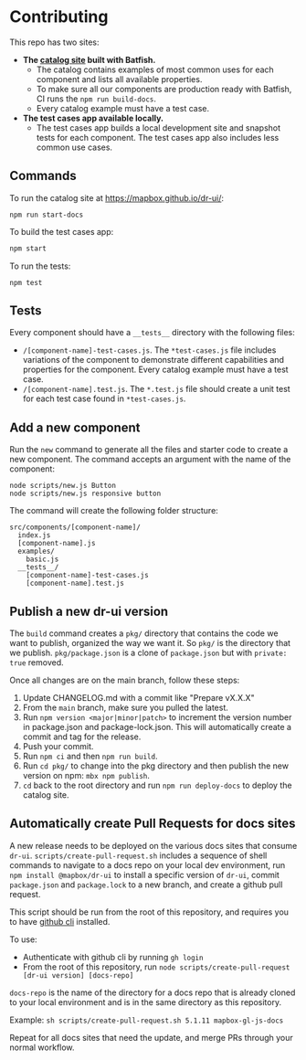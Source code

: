 # Contributing

This repo has two sites:

- **The [catalog site](https://mapbox.github.io/dr-ui/) built with Batfish.**
  - The catalog contains examples of most common uses for each component and lists all available properties.
  - To make sure all our components are production ready with Batfish, CI runs the `npm run build-docs`.
  - Every catalog example must have a test case.
- **The test cases app available locally.**
  - The test cases app builds a local development site and snapshot tests for each component. The test cases app also includes less common use cases.

## Commands

To run the catalog site at https://mapbox.github.io/dr-ui/:

```
npm run start-docs
```

To build the test cases app:

```bash
npm start
```

To run the tests:

```
npm test
```

## Tests

Every component should have a `__tests__` directory with the following files:

- `/[component-name]-test-cases.js`. The `*test-cases.js` file includes variations of the component to demonstrate different capabilities and properties for the component. Every catalog example must have a test case.
- `/[component-name].test.js`. The `*.test.js` file should create a unit test for each test case found in `*test-cases.js`.

## Add a new component

Run the `new` command to generate all the files and starter code to create a new component. The command accepts an argument with the name of the component:

```
node scripts/new.js Button
node scripts/new.js responsive button
```

The command will create the following folder structure:

```
src/components/[component-name]/
  index.js
  [component-name].js
  examples/
    basic.js
  __tests__/
    [component-name]-test-cases.js
    [component-name].test.js
```

## Publish a new dr-ui version

The `build` command creates a `pkg/` directory that contains the code we want to publish, organized the way we want it. So `pkg/` is the directory that we publish. `pkg/package.json` is a clone of `package.json` but with `private: true` removed.

Once all changes are on the main branch, follow these steps:

1. Update CHANGELOG.md with a commit like "Prepare vX.X.X"
2. From the `main` branch, make sure you pulled the latest.
3. Run `npm version <major|minor|patch>` to increment the version number in package.json and package-lock.json. This will automatically create a commit and tag for the release.
4. Push your commit.
5. Run `npm ci` and then `npm run build`.
6. Run `cd pkg/` to change into the pkg directory and then publish the new version on npm: `mbx npm publish`.
7. `cd` back to the root directory and run `npm run deploy-docs` to deploy the catalog site.

## Automatically create Pull Requests for docs sites

A new release needs to be deployed on the various docs sites that consume `dr-ui`. `scripts/create-pull-request.sh` includes a sequence of shell commands to navigate to a docs repo on your local dev environment, run `npm install @mapbox/dr-ui` to install a specific version of `dr-ui`, commit `package.json` and `package.lock` to a new branch, and create a github pull request.

This script should be run from the root of this repository, and requires you to have [github cli](https://cli.github.com/) installed.

To use:

- Authenticate with github cli by running `gh login`
- From the root of this repository, run `node scripts/create-pull-request [dr-ui version] [docs-repo]`

`docs-repo` is the name of the directory for a docs repo that is already cloned to your local environment and is in the same directory as this repository.

Example: `sh scripts/create-pull-request.sh 5.1.11 mapbox-gl-js-docs`

Repeat for all docs sites that need the update, and merge PRs through your normal workflow.
